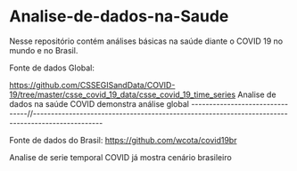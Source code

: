 # Analise-de-dados-na-Saude
Nesse repositório  contém análises  básicas na saúde diante o COVID 19 no mundo e no Brasil. 


Fonte de dados Global: 

https://github.com/CSSEGISandData/COVID-19/tree/master/csse_covid_19_data/csse_covid_19_time_series
Analise de dados na saúde COVID demonstra análise global 
--------------------------------//-------------------------------------------------------------------------------------------------


Fonte de dados do Brasil:
https://github.com/wcota/covid19br

Analise de serie temporal COVID já mostra cenário brasileiro

